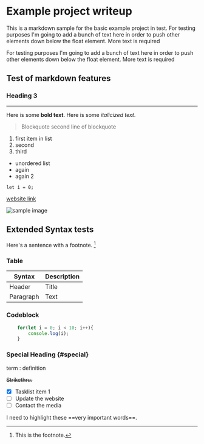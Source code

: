 
# Example project writeup

This is a markdown sample for the basic example project in test. 
For testing purposes I'm going to add a bunch of text here in order to push other elements down below the float element.
More text is required

For testing purposes I'm going to add a bunch of text here in order to push other elements down below the float element.
More text is required

## Test of markdown features

### Heading 3

---

Here is some **bold text**.
Here is some *italicized text*.

> Blockquote
> second line of blockquote

1. first item in list
2. second
3. third

- unordered list
- again
- again 2

`let i = 0;`

[website link](https://example.com)

![sample image](https://picsum.photos/400)

## Extended Syntax tests

Here's a sentence with a footnote. [^1]

### Table

| Syntax | Description |
| ----------- | ----------- |
| Header | Title |
| Paragraph | Text |

### Codeblock

``` js
    for(let i = 0; i < 10; i++){
        console.log(i);
    }
```

[^1]: This is the footnote.

### Special Heading {#special}

term
: definition 

~~Strikethru.~~

- [x] Tasklist item 1
- [ ] Update the website
- [ ] Contact the media

I need to highlight these ==very important words==.
